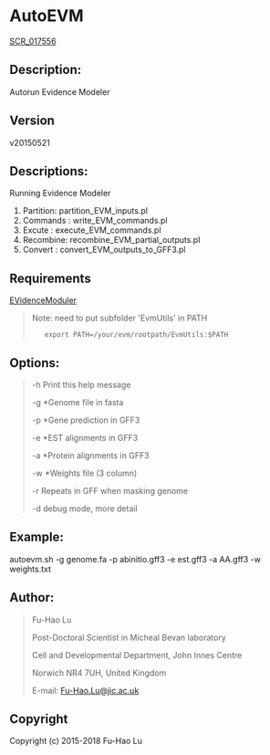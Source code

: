 # AutoEVM

[SCR_017556](https://scicrunch.org/resolver/RRID:SCR_017556)

## Description:

  Autorun Evidence Modeler

## Version

  v20150521

## Descriptions:

  Running Evidence Modeler
  1. Partition: partition_EVM_inputs.pl
  2. Commands : write_EVM_commands.pl
  3. Excute   : execute_EVM_commands.pl
  4. Recombine: recombine_EVM_partial_outputs.pl
  5. Convert  : convert_EVM_outputs_to_GFF3.pl

## Requirements

  [EVidenceModuler](https://evidencemodeler.github.io/)

>  Note: need to put subfolder 'EvmUtils' in PATH
>
>        export PATH=/your/evm/rootpath/EvmUtils:$PATH

## Options:

>  -h    Print this help message
>
>  -g	*Genome file in fasta
>
>  -p	*Gene prediction in GFF3
>
>  -e	*EST alignments in GFF3
>
>  -a	*Protein alignments in GFF3
>
>  -w	*Weights file (3 column)
>
>  -r	Repeats in GFF when masking genome
>
>  -d    debug mode, more detail

## Example:
  autoevm.sh -g genome.fa -p abinitio.gff3 -e est.gff3 -a AA.gff3 -w weights.txt

## Author:

>  Fu-Hao Lu
>
>  Post-Doctoral Scientist in Micheal Bevan laboratory
>
>  Cell and Developmental Department, John Innes Centre
>
>  Norwich NR4 7UH, United Kingdom
>
>  E-mail: Fu-Hao.Lu@jic.ac.uk

## Copyright

Copyright (c) 2015-2018 Fu-Hao Lu
